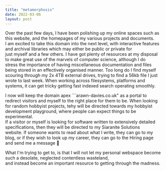 ```yaml
---
title: "metamorphosis"
date: 2022-03-06
layout: post
---
```

  
Over the past few days, I have been polishing up my online spaces such as this website, and the homepages of my various projects and documents.  
I am excited to take this domain into the next level, with interactive features and archival libraries which may either be public or private for  
just myself and a few others. I have got plenty of resources at my disposal to make great use of the marvels of computer science, although I do  
stress the importance of having miscellaneous documentation and files being stored in an effectively organised manner. Too long do I find myself  
scouring through my 2x 4TB external drives, trying to find a 56kb file I just wrote to last week. When working across filesystems, platforms and  
systems, it can get tricky getting fast indexed search operating smoothly.  
  
I now will keep the domain apex ```arawn-davies.co.uk" as a portal to redirect visitors and myself to the right place for them to be. When looking  
for random hobbyist projects, tehy will be directed towards my hobbyist development playground, where people can expect things to be experimental.  
If a visitor or myself is looking for software written to extensively detailed specifications, then they will be directed to my Siaranite Solutions  
website. If someone wants to read about what I write, they can go to my blog, or if they wish to look up my career, they can go to the Hiring page  
and send me a message 🙂  

What I'm trying to get to, is that I will not let my personal webspace become such a desolate, neglected contentless wasteland,  
and instead become an important resource to getting through the madness.  
